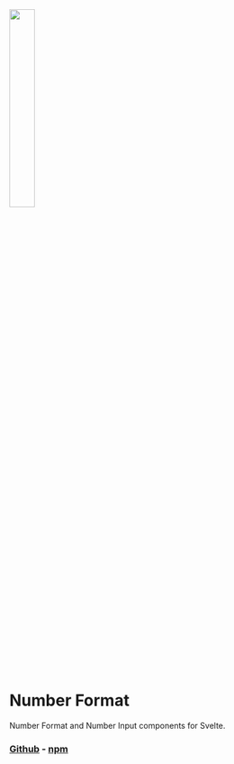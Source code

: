 <img src="https://flightlesslabs.github.io/number-format/dodo-circle-6.png" width=30% height=30%>

# Number Format

Number Format and Number Input components for Svelte.

### [Github](https://github.com/flightlesslabs/number-format) - [npm](https://www.npmjs.com/package/@flightlesslabs/number-format)
